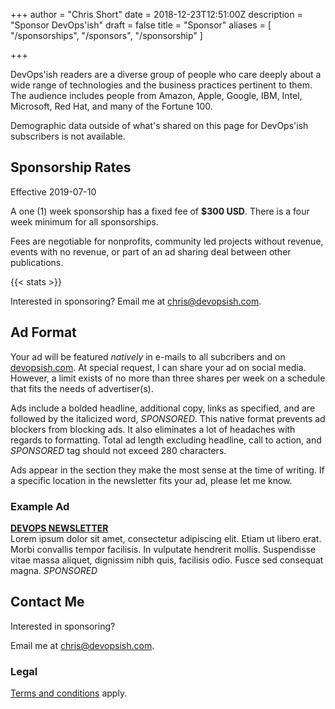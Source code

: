+++
author = "Chris Short"
date = 2018-12-23T12:51:00Z
description = "Sponsor DevOps'ish"
draft = false
title = "Sponsor"
aliases = [
    "/sponsorships",
    "/sponsors",
    "/sponsorship"
]

+++

DevOps'ish readers are a diverse group of people who care deeply about a wide range of technologies and the business practices pertinent to them. The audience includes people from Amazon, Apple, Google, IBM, Intel, Microsoft, Red Hat, and many of the Fortune 100.

Demographic data outside of what's shared on this page for DevOps'ish subscribers is not available.

## Sponsorship Rates

Effective 2019-07-10

A one (1) week sponsorship has a fixed fee of **$300 USD**. There is a four week minimum for all sponsorships.

Fees are negotiable for nonprofits, community led projects without revenue, events with no revenue, or part of an ad sharing deal between other publications.

{{< stats >}}

Interested in sponsoring? Email me at [chris@devopsish.com](mailto:chris@devopsish.com).

## Ad Format

Your ad will be featured *natively* in e-mails to all subcribers and on [devopsish.com](https://devopsish.com/). At special request, I can share your ad on social media. However, a limit exists of no more than three shares per week on a schedule that fits the needs of advertiser(s).

Ads include a bolded headline, additional copy, links as specified, and are followed by the italicized word, *SPONSORED*. This native format prevents ad blockers from blocking ads. It also eliminates a lot of headaches with regards to formatting. Total ad length excluding headline, call to action, and *SPONSORED* tag should not exceed 280 characters.

Ads appear in the section they make the most sense at the time of writing. If a specific location in the newsletter fits your ad, please let me know.

### Example Ad

[**DEVOPS NEWSLETTER**](https://devopsish.com/)  
Lorem ipsum dolor sit amet, consectetur adipiscing elit. Etiam ut libero erat. Morbi convallis tempor facilisis. In vulputate hendrerit mollis. Suspendisse vitae massa aliquet, dignissim nibh quis, facilisis odio. Fusce sed consequat magna. *SPONSORED*

## Contact Me

Interested in sponsoring?

Email me at [chris@devopsish.com](mailto:chris@devopsish.com).

### Legal

[Terms and conditions](/terms/) apply.

